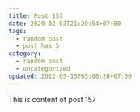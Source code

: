 ```yaml
---
title: Post 157
date: 2020-02-03T21:20:54+07:00
tags:
  - random post
  - post has 5
category:
  - random post
  - uncategorized
updated: 2012-05-15T03:06:26+07:00
---
```

This is content of post 157
